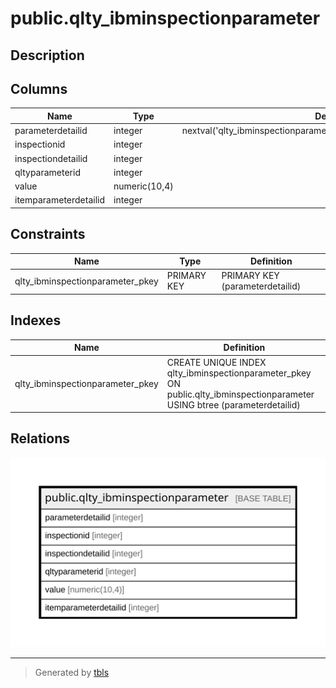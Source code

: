 # public.qlty_ibminspectionparameter

## Description

## Columns

| Name | Type | Default | Nullable | Children | Parents | Comment |
| ---- | ---- | ------- | -------- | -------- | ------- | ------- |
| parameterdetailid | integer | nextval('qlty_ibminspectionparameter_parameterdetailid_seq'::regclass) | false |  |  |  |
| inspectionid | integer |  | true |  |  |  |
| inspectiondetailid | integer |  | true |  |  |  |
| qltyparameterid | integer |  | true |  |  |  |
| value | numeric(10,4) |  | true |  |  |  |
| itemparameterdetailid | integer |  | true |  |  |  |

## Constraints

| Name | Type | Definition |
| ---- | ---- | ---------- |
| qlty_ibminspectionparameter_pkey | PRIMARY KEY | PRIMARY KEY (parameterdetailid) |

## Indexes

| Name | Definition |
| ---- | ---------- |
| qlty_ibminspectionparameter_pkey | CREATE UNIQUE INDEX qlty_ibminspectionparameter_pkey ON public.qlty_ibminspectionparameter USING btree (parameterdetailid) |

## Relations

![er](public.qlty_ibminspectionparameter.svg)

---

> Generated by [tbls](https://github.com/k1LoW/tbls)
